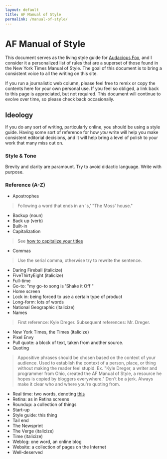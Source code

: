 ```yaml
---
layout: default
title: AF Manual of Style
permalink: /manual-of-style/
---
```

# AF Manual of Style

This document serves as the living style guide for [Audacious Fox](http://audaciousfox.com), and I consider it a personalized list of rules that are a superset of those found in the New York Times Manual of Style. The goal of this document is to bring a consistent voice to all the writing on this site.

If you run a journalistic web column, please feel free to remix or copy the contents here for your own personal use. If you feel so obliged, a link back to this page is appreciated, but not required. This document will continue to evolve over time, so please check back occasionally.

## Ideology

If you do any sort of writing, particularly online, you should be using a style guide. Having some sort of reference for how _you_ write will help you make consistent editorial decisions, and it will help bring a level of polish to your work that many miss out on.

### Style & Tone

Brevity and clarity are paramount. Try to avoid didactic language. Write with purpose. 

### Reference (A-Z)

- Apostrophes

> Following a word that ends in an 's,' "The Moss' house."

- Backup (noun)
- Back up (verb)
- Built-in
- Capitalization

> See [how to capitalize your titles](http://titlecapitalization.com)

- Commas

> Use the serial comma, otherwise try to rewrite the sentence. 

- Daring Fireball (italicize)
- FiveThirtyEight (italicize)
- Full-time
- Go-to: "my go-to song is 'Shake it Off'"
- Home screen
- Lock in: being forced to use a certain type of product
- Long-form: lots of words
- National Geographic (italicize)
- Names

> First reference: Kyle Dreger. Subsequent references: Mr. Dreger. 

- New York Times, the Times (italicize)
- Pixel Envy
- Pull quote: a block of text, taken from another source.
- Quoting

> Appositive phrases should be chosen based on the context of your audience. Used to establish the context of a person, place, or thing without making the reader feel stupid. Ex. "Kyle Dreger, a writer and programmer from Ohio, created the AF Manual of Style, a resource he hopes is copied by bloggers everywhere." Don't be a jerk. Always make it clear who and where you're quoting from.

- Real time: two words, denoting [this](https://en.wikipedia.org/wiki/Real-time)
- Retina: as in Retina screens
- Roundup: a collection of things
- Start-up
- Style guide: this thing
- Tail end
- The Newsprint
- The Verge (italicize)
- Time (italicize)
- Weblog: one word, an online blog
- Website: a collection of pages on the Internet
- Well-deserved
